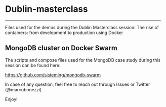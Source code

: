 # Dublin-masterclass
-----
Files used for the demos during the Dublin Masterclass session: The rise of containers: from development to production using Docker

MongoDB cluster on Docker Swarm 
-----
The scripts and compose files used for the MongoDB case study during this session can be found here:

https://github.com/sisteming/mongodb-swarm

In case of any question, feel free to reach out through Issues or Twitter (@marcobonezzi).

Enjoy!
